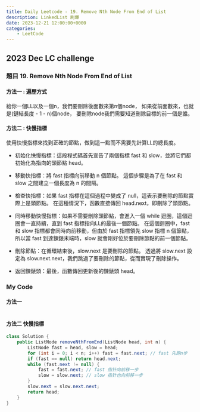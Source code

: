 ```yaml
---
title: Daily Leetcode - 19. Remove Nth Node From End of List
description: LinkedList 刷爆
date: 2023-12-21 12:00:00+0000
categories:
    - LeetCode
---
```


##  2023 Dec LC challenge


### 題目 19. Remove Nth Node From End of List

#### 方法一 : 遍歷方式
給你一個LL以及一個n，我們要刪除後面數來第n個node，
如果從前面數來，也就是(鏈結長度 - 1 - n)個node，
要刪除node我們需要知道刪除目標的前一個是誰。  

#### 方法二 : 快慢指標

使用快慢指標來找到正確的節點，做到這一點而不需要先計算LL的總長度。 

* 初始化快慢指標：這段程式碼首先宣告了兩個指標 fast 和 slow，並將它們都初始化為指向的頭節點 head。

* 移動快指標：將 fast 指標向前移動 n 個節點。 這個步驟是為了在 fast 和 slow 之間建立一個長度為 n 的間隔。

* 檢查快指標：如果 fast 指標在這個過程中變成了 null，這表示要刪除的節點實際上是頭節點。 在這種情況下，函數直接傳回 head.next，即刪除了頭節點。

* 同時移動快慢指標：如果不需要刪除頭節點，會進入一個 while 迴圈，這個迴圈會一直持續，直到 fast 指標指向LL的最後一個節點。 在這個迴圈中，fast 和 slow 指標都會同時向前移動，但由於 fast 指標領先 slow 指標 n 個節點，所以當 fast 到達鍊錶末端時，slow 就會剛好位於要刪除節點的前一個節點。

* 刪除節點：在循環結束後，slow.next 是要刪除的節點。 透過將 slow.next 設定為 slow.next.next，我們跳過了要刪除的節點，從而實現了刪除操作。

* 返回鍊錶頭：最後，函數傳回更新後的鍊錶頭 head。

### My Code

#### 方法一
```java
```

#### 方法二 快慢指標
```java
class Solution {
    public ListNode removeNthFromEnd(ListNode head, int n) {
        ListNode fast = head, slow = head;
        for (int i = 0; i < n; i++) fast = fast.next; // fast 先跑n步
        if (fast == null) return head.next;
        while (fast.next != null) {
            fast = fast.next; // fast 指针向前移一步
            slow = slow.next; // slow 指针也向前移一步
        }
        slow.next = slow.next.next;
        return head;
    }
}
```
